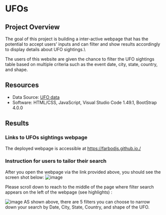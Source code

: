 # UFOs

## Project Overview
The goal of this project is building a inter-active webpage that has the potential to accept users' inputs and can filter and show results accordingly to display details about UFO sightings.\

The users of this website are given the chance to filter the UFO sightings table based on multiple criteria such as the event date, city, state, country, and shape. 

## Resources
- Data Source: [UFO data](https://github.com/farbodjs/UFOs/blob/main/data.js)
- Software: HTML/CSS, JavaScript, Visual Studio Code 1.49.1, BootStrap 4.0.0

## Results
### Links to UFOs sightings webpage

The deployed webpage is accessible at https://farbodjs.github.io./

### Instruction for users to tailor their search
After you open the webpage via the link provided above, you should see the screen shot below:
![image](https://user-images.githubusercontent.com/86033316/148709191-647de21e-aa47-49a9-8c5b-7ae894ca9128.png)

Please scroll down to reach to the middle of the page where filter search appears on the left of the webpage (see highlights) :

![image](https://user-images.githubusercontent.com/86033316/148709306-fa45e525-43d0-485e-9c25-8a7191c89d23.png)
AS shown above, there are 5 filters you can choose to narrow down your search by Date, City, State, Country, and shape of the UFO.

